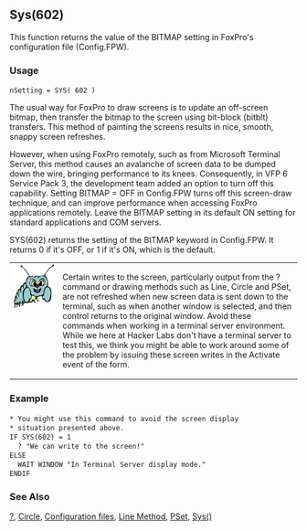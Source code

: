 ## Sys(602)

This function returns the value of the BITMAP setting in FoxPro's configuration file (Config.FPW). 

### Usage

```foxpro
nSetting = SYS( 602 )
```

The usual way for FoxPro to draw screens is to update an off-screen bitmap, then transfer the bitmap to the screen using bit-block (bitblt) transfers. This method of painting the screens results in nice, smooth, snappy screen refreshes. 

However, when using FoxPro remotely, such as from Microsoft Terminal Server, this method causes an avalanche of screen data to be dumped down the wire, bringing performance to its knees. Consequently, in VFP 6 Service Pack 3, the development team added an option to turn off this capability. Setting BITMAP = OFF in Config.FPW turns off this screen-draw technique, and can improve performance when accessing FoxPro applications remotely. Leave the BITMAP setting in its default ON setting for standard applications and COM servers.

SYS(602) returns the setting of the BITMAP keyword in Config.FPW. It returns 0 if it's OFF, or 1 if it's ON, which is the default.

<table border=0 cellspacing=0 cellpadding=0 width=100%>
<tr>
  <td width=17% valign=top>
<img width=95 height=78 src="bug.gif"></p>
  </td>
  <td width=83%>
  <p>Certain writes to the screen, particularly output from the ? command or drawing methods such as Line, Circle and PSet, are not refreshed when new screen data is sent down to the terminal, such as when another window is selected, and then control returns to the original window. Avoid these commands when working in a terminal server environment. While we here at Hacker Labs don't have a terminal server to test this, we think you might be able to work around some of the problem by issuing these screen writes in the Activate event of the form.</p>
  </td>
 </tr>
</table>

### Example

```foxpro
* You might use this command to avoid the screen display
* situation presented above.
IF SYS(602) = 1
  ? "We can write to the screen!"
ELSE
  WAIT WINDOW "In Terminal Server display mode."
ENDIF
```
### See Also

[?](s4g174.md), [Circle](s4g443.md), [Configuration files](s4g322.md), [Line Method](s4g443.md), [PSet](s4g448.md), [Sys()](s4g895.md)